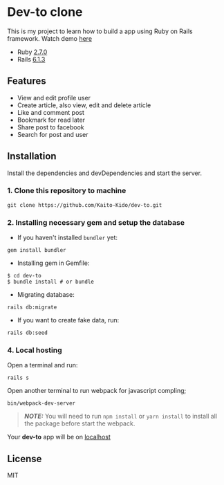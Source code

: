 # Dev-to clone

This is my project to learn how to build a app using Ruby on Rails framework. Watch demo [here](http://137.184.91.249/)

- Ruby [2.7.0](https://github.com/rbenv/rbenv)
- Rails [6.1.3](https://github.com/rails/rails)

## Features

- View and edit profile user
- Create article, also view, edit and delete article
- Like and comment post
- Bookmark for read later
- Share post to facebook
- Search for post and user

## Installation

Install the dependencies and devDependencies and start the server.

### 1. Clone this repository to machine

```
git clone https://github.com/Kaito-Kido/dev-to.git
```

### 2. Installing necessary gem and setup the database

- If you haven't installed `bundler` yet:

```
gem install bundler
```

- Installing gem in Gemfile:

```
$ cd dev-to
$ bundle install # or bundle
```

- Migrating database:

```
rails db:migrate
```

- If you want to create fake data, run:

```
rails db:seed
```

### 4. Local hosting

Open a terminal and run:

```
rails s
```

Open another terminal to run webpack for javascript compling;

```
bin/webpack-dev-server
```

> **_NOTE:_** You will need to run `npm install` or `yarn install` to install all the package before start the webpack.

Your **dev-to** app will be on [localhost](http://localhost:3000/home/index)

## License

MIT

